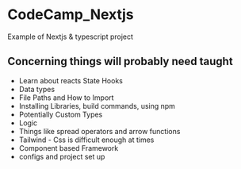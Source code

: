 # CodeCamp_Nextjs

Example of Nextjs & typescript project

## Concerning things will probably need taught

 - Learn about reacts State Hooks
 - Data types
 - File Paths and How to Import
 - Installing Libraries, build commands, using npm
 - Potentially Custom Types 
 - Logic
 - Things like spread operators and arrow functions
 - Tailwind - Css is difficult enough at times
 - Component based Framework
 - configs and project set up